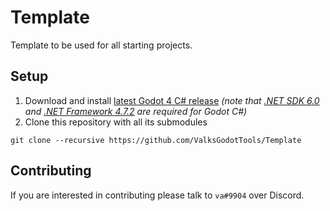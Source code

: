 # Template
Template to be used for all starting projects.

## Setup
1. Download and install [latest Godot 4 C# release](https://godotengine.org/) *(note that [.NET SDK 6.0](https://dotnet.microsoft.com/en-us/download) and [.NET Framework 4.7.2](https://www.google.com/search?q=.net+framework+4.7.2) are required for Godot C#)*
2. Clone this repository with all its submodules
```
git clone --recursive https://github.com/ValksGodotTools/Template
```

## Contributing
If you are interested in contributing please talk to `va#9904` over Discord.
